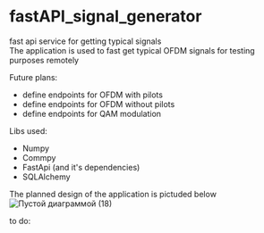 # fastAPI_signal_generator
fast api service for getting typical signals  
The application is used to fast get typical OFDM signals for testing purposes remotely  

Future plans:		
- define endpoints for OFDM with pilots 
- define endpoints for OFDM without pilots
- define endpoints for QAM modulation  

Libs used:
- Numpy
- Commpy
- FastApi (and it's dependencies)
- SQLAlchemy


The planned design of the application is pictuded below   
![Пустой диаграммой (18)](https://github.com/AndrewMZ6/fastAPI_signal_generator/assets/40640833/3d06bd2c-302f-41c8-bc66-12ef490fac86)



to do:  
